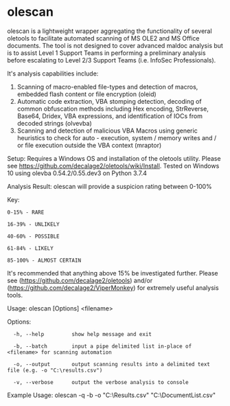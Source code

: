 # olescan

olescan is a lightweight wrapper aggregating the functionality of several oletools
to facilitate automated scanning of MS OLE2 and MS Office documents. The tool is
not designed to cover advanced maldoc analysis but is to assist Level 1 Support Teams
in performing a preliminary analysis before escalating to Level 2/3 Support Teams (i.e. InfoSec Professionals).

It's analysis capabilities include:
   1. Scanning of macro-enabled file-types and detection of macros, embedded flash content or
      file encryption (oleid)
   2. Automatic code extraction, VBA stomping detection, decoding of common obfuscation
      methods including Hex encoding, StrReverse, Base64, Dridex, VBA expressions, and
      identification of IOCs from decoded strings (olvevba)
   3. Scanning and detection of malicious VBA Macros using generic heuristics to check for
      auto - execution, system / memory writes and / or file execution outside the VBA context (mraptor)

Setup:
Requires a Windows OS and installation of the oletools utility. Please see https://github.com/decalage2/oletools/wiki/Install. 
Tested on Windows 10 using olevba 0.54.2/0.55.dev3 on Python 3.7.4

Analysis Result: olescan will provide a suspicion rating between 0-100%

Key:

	0-15% - RARE

	16-39% - UNLIKELY

	40-60% - POSSIBLE

	61-84% - LIKELY

	85-100% - ALMOST CERTAIN


It's recommended that anything above 15% be investigated further. Please see (https://github.com/decalage2/oletools) 
and/or (https://github.com/decalage2/ViperMonkey) for extremely useful analysis tools.

Usage: olescan [Options] \<filename>

Options:

      -h, --help         show help message and exit

      -b, --batch        input a pipe delimited list in-place of <filename> for scanning automation

      -o, --output       output scanning results into a delimited text file (e.g. -o "C:\results.csv")

	  -v, --verbose		 output the verbose analysis to console


Example Usage: olescan -q -b -o "C:\Results.csv" "C:\DocumentList.csv"
